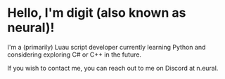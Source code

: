 <!DOCTYPE html>
<html>
	<body>
		<h1>
			Hello, I'm digit (also known as neural)!
		</h1>
		<p>
			I'm a (primarily) Luau script developer currently learning Python and considering exploring C# or C++ in the future.
		</p>
		<p>
			If you wish to contact me, you can reach out to me on Discord at n.eural.
		</p>
	</body>
</html>
